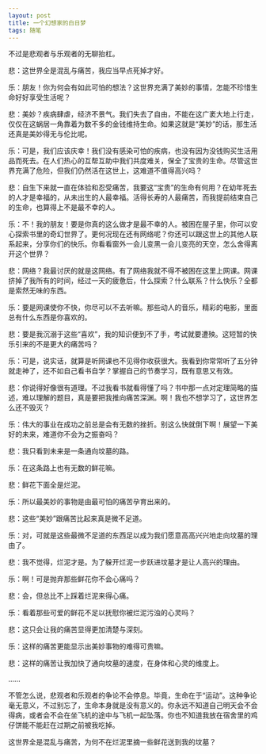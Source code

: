 ```yaml
---
layout: post
title: 一个幻想家的白日梦
tags: 随笔
---
```


不过是悲观者与乐观者的无聊抬杠。

悲：这世界全是混乱与痛苦，我应当早点死掉才好。

乐：朋友！你为何会有如此可怕的想法？这世界充满了美妙的事情，怎能不珍惜生命好好享受生活呢？

悲：美妙？疾病肆虐，经济不景气。我们失去了自由，不能在这广袤大地上行走，仅仅在这蜗居一角靠着为数不多的金钱维持生命。如果这就是“美妙”的话，那生活还真是美妙得无与伦比呢。

乐：可是，我们应该庆幸！我们没有感染可怕的疾病，也没有因为没钱购买生活用品而死去。在人们热心的互帮互助中我们共度难关，保全了宝贵的生命。尽管这世界充满了危险，但我们仍然活在这世上，这难道不值得高兴吗？

悲：自生下来就一直在体验和忍受痛苦，我要这“宝贵”的生命有何用？在幼年死去的人才是幸福的，从未出生的人最幸福。活得长寿的人最痛苦，而我提前结束自己的生命，也算得上不是最不幸的人。

乐：不！我的朋友！要是你真的这么做才是最不幸的人。被困在屋子里，你可以安心探索书里的奇幻世界了。更何况现在还有网络呢？你还可以跟这世上的其他人联系起来，分享你们的快乐。你看看窗外一会儿变黑一会儿变亮的天空，怎么舍得离开这个世界？

悲：网络？我最讨厌的就是这网络。有了网络我就不得不被困在这里上网课。网课挤掉了我所有的时间，经过一天的疲惫后，什么探索？什么联系？什么快乐？全都是索然无味的东西。

乐：要是网课使你不快，你尽可以不去听嘛。那些动人的音乐，精彩的电影，里面总有什么东西是你喜欢的。

悲：要是我沉溺于这些“喜欢”，我的知识便到不了手，考试就要遭殃。这短暂的快乐引来的不是更大的痛苦吗？

乐：可是，说实话，就算是听网课也不见得你收获很大。我看到你常常听了五分钟就走神了，还不如自己看书自学？掌握自己的节奏学习，既有意思又有效。

悲：你说得好像很有道理。不过我看书就看得懂了吗？书中那一点对定理简略的描述，难以理解的题目，真是要把我推向痛苦深渊。啊！我也不想学习了，这世界怎么还不毁灭？

乐：伟大的事业在成功之前总是会有无数的挫折。别这么快就倒下啊！展望一下美好的未来，难道你不会为之振奋吗？

悲：我只看到未来是一条通向坟墓的路。

乐：在这条路上也有无数的鲜花嘛。

悲：鲜花下面全是烂泥。

乐：所以最美妙的事物是由最可怕的痛苦孕育出来的。

悲：这些“美妙”跟痛苦比起来真是微不足道。

乐：对，可就是这些最微不足道的东西足以成为我们愿意高高兴兴地走向坟墓的理由了。

悲：我不觉得，烂泥才是。为了躲开烂泥一步跃进坟墓才是让人高兴的理由。

乐：啊！可是抛弃那些鲜花你不会心痛吗？

悲：会，但总比不上踩着烂泥来得心痛。

乐：看着那些可爱的鲜花不足以抚慰你被烂泥污浊的心灵吗？

悲：这只会让我的痛苦显得更加清楚与深刻。

乐：这样的痛苦更能显示出美妙事物的难得可贵嘛。

悲：这样的痛苦让我加快了通向坟墓的速度，在身体和心灵的维度上。

......

不管怎么说，悲观者和乐观者的争论不会停息。毕竟，生命在于“运动”。这种争论毫无意义，不过别忘了，生命本身就是没有意义的。你永远不知道自己明天会不会得病，或者会不会在坐飞机的途中与飞机一起坠落。你也不知道我放在宿舍里的鸡仔饼能不能赶在过期之前被我吃掉。

这世界全是混乱与痛苦，为何不在烂泥里摘一些鲜花送到我的坟墓？
